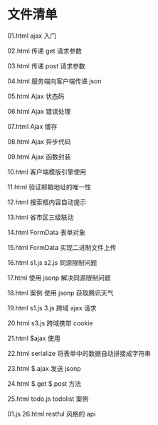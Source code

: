 # 文件清单

01.html ajax 入门

02.html 传递 get 请求参数

03.html 传递 post 请求参数

04.html 服务端向客户端传递 json

05.html Ajax 状态码

06.html Ajax 错误处理

07.html Ajax 缓存

08.html Ajax 异步代码

09.html Ajax 函数封装

10.html 客户端模版引擎使用

11.html 验证邮箱地址的唯一性

12.html 搜索框内容自动提示

13.html 省市区三级联动

14.html FormData 表单对象

15.html FormData 实现二进制文件上传

16.html s1.js s2.js 同源限制问题

17.html 使用 jsonp 解决同源限制问题

18.html 案例 使用 jsonp 获取腾讯天气

19.html s1.js 3.js 跨域 ajax 请求

20.html s3.js 跨域携带 cookie

21.html \$ajax 使用

22.html serialize 将表单中的数据自动拼接成字符串

23.html \$.ajax 发送 jsonp

24.html $.get $.post 方法

25.html todo.js todolist 案例

01.js  26.html restful 风格的 api
